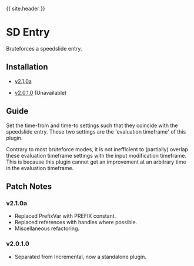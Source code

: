 {{ site.header }}

# SD Entry

Bruteforces a speedslide entry.

## Installation

- [v2.1.0a](https://github.com/Sai-Moen/TMInterface-AS-SaiMoen/releases/download/v2.1.0a_middle/sd_entry.zip)

- [v2.0.1.0]() (Unavailable)

## Guide

Set the time-from and time-to settings such that they coincide with the speedslide entry.
These two settings are the 'evaluation timeframe' of this plugin.

Contrary to most bruteforce modes,
it is not inefficient to (partially) overlap these evaluation timeframe settings with the input modification timeframe.
This is because this plugin cannot get an improvement at an arbitrary time in the evaluation timeframe.

## Patch Notes

### v2.1.0a

- Replaced PrefixVar with PREFIX constant.
- Replaced references with handles where possible.
- Miscellaneous refactoring.

### v2.0.1.0

- Separated from Incremental, now a standalone plugin.
